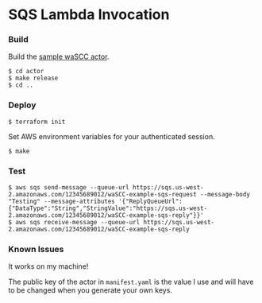 # SQS Lambda Invocation

### Build

Build the [sample waSCC actor](actor/README.md).

```console
$ cd actor
$ make release
$ cd ..
```

### Deploy

```console
$ terraform init
```

Set AWS environment variables for your authenticated session.

```console
$ make
```

### Test

```console
$ aws sqs send-message --queue-url https://sqs.us-west-2.amazonaws.com/12345689012/waSCC-example-sqs-request --message-body "Testing" --message-attributes '{"ReplyQueueUrl":{"DataType":"String","StringValue":"https://sqs.us-west-2.amazonaws.com/12345689012/waSCC-example-sqs-reply"}}'
$ aws sqs receive-message --queue-url https://sqs.us-west-2.amazonaws.com/12345689012/waSCC-example-sqs-reply
```

### Known Issues

It works on my machine!

The public key of the actor in `manifest.yaml` is the value I use and will have to be changed when you generate your own keys.
